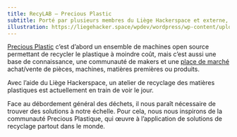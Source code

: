 ```yaml
---
title: RecyLAB – Precious Plastic
subtitle: Porté par plusieurs membres du Liège Hackerspace et externe, RecyLAB développe un atelier **Precious Plastic** dans les locaux du hackerspace.
illustration: https://liegehacker.space/wpdev/wordpress/wp-content/uploads/2020/03/recylabjpg.png
---
```

[Precious Plastic](https://preciousplastic.com/) c’est d’abord un ensemble de machines open source permettant de recycler le plastique à moindre coût, mais c’est aussi une base de connaissance, une communauté de makers et une [place de marché](https://bazar.preciousplastic.com/) achat/vente de pièces, machines, matières premières ou produits.

Avec l’aide du Liège Hackerspace, un atelier de recyclage des matières plastiques est actuellement en train de voir le jour.

Face au débordement général des déchets, il nous paraît nécessaire de trouver des solutions à notre échelle. Pour cela, nous nous inspirons de la communauté Precious Plastique, qui œuvre à l’application de solutions de recyclage partout dans le monde.
